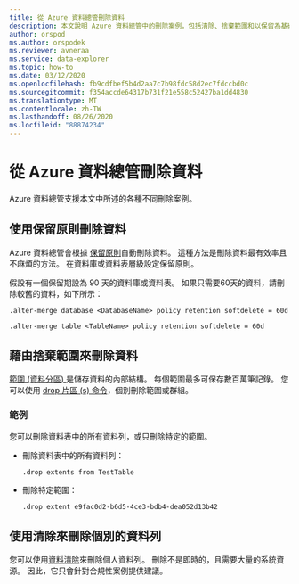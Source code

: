 ```yaml
---
title: 從 Azure 資料總管刪除資料
description: 本文說明 Azure 資料總管中的刪除案例，包括清除、捨棄範圍和以保留為基礎的刪除。
author: orspod
ms.author: orspodek
ms.reviewer: avneraa
ms.service: data-explorer
ms.topic: how-to
ms.date: 03/12/2020
ms.openlocfilehash: fb9cdfbef5b4d2aa7c7b98fdc58d2ec7fdccbd0c
ms.sourcegitcommit: f354accde64317b731f21e558c52427ba1dd4830
ms.translationtype: MT
ms.contentlocale: zh-TW
ms.lasthandoff: 08/26/2020
ms.locfileid: "88874234"
---
```

# <a name="delete-data-from-azure-data-explorer"></a>從 Azure 資料總管刪除資料

Azure 資料總管支援本文中所述的各種不同刪除案例。 

## <a name="delete-data-using-the-retention-policy"></a>使用保留原則刪除資料

Azure 資料總管會根據 [保留原則](kusto/management/retentionpolicy.md)自動刪除資料。 這種方法是刪除資料最有效率且不麻煩的方法。 在資料庫或資料表層級設定保留原則。

假設有一個保留期設為 90 天的資料庫或資料表。 如果只需要60天的資料，請刪除較舊的資料，如下所示：

```kusto
.alter-merge database <DatabaseName> policy retention softdelete = 60d

.alter-merge table <TableName> policy retention softdelete = 60d
```

## <a name="delete-data-by-dropping-extents"></a>藉由捨棄範圍來刪除資料

[範圍 (資料分區) ](kusto/management/extents-overview.md) 是儲存資料的內部結構。 每個範圍最多可保存數百萬筆記錄。 您可以使用 [drop 片區 (s) 命令](kusto/management/extents-commands.md#drop-extents)，個別刪除範圍或群組。 

### <a name="examples"></a>範例

您可以刪除資料表中的所有資料列，或只刪除特定的範圍。

* 刪除資料表中的所有資料列：

    ```kusto
    .drop extents from TestTable
    ```

* 刪除特定範圍：

    ```kusto
    .drop extent e9fac0d2-b6d5-4ce3-bdb4-dea052d13b42
    ```

## <a name="delete-individual-rows-using-purge"></a>使用清除來刪除個別的資料列

您可以使用[資料清除](kusto/concepts/data-purge.md)來刪除個人資料列。 刪除不是即時的，且需要大量的系統資源。 因此，它只會針對合規性案例提供建議。  


